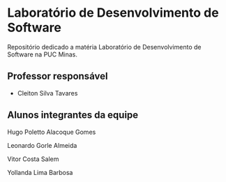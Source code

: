 # Laboratório de Desenvolvimento de Software

Repositório dedicado a matéria Laboratório de Desenvolvimento de Software na PUC Minas.


## Professor responsável

* Cleiton Silva Tavares

## Alunos integrantes da equipe

Hugo Poletto Alacoque Gomes

Leonardo Gorle Almeida

Vitor Costa Salem

Yollanda Lima Barbosa
